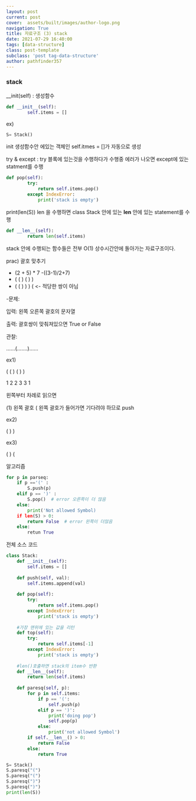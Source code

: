 ```yaml
---
layout: post
current: post
cover:  assets/built/images/author-logo.png
navigation: True
title: 자료구조 (3) stack
date: 2021-07-29 16:40:00
tags: [data-structure]
class: post-template
subclass: 'post tag-data-structure'
author: pathfinder357
---
```


### stack 
__init(self) : 생성함수
~~~python
def __init__(self):
        self.items = []
~~~

ex)
~~~python
S= Stack()
~~~
init 생성함수안 에있는 객체인 self.itmes = []가 자동으로 생성

try & except : try 블록에 있는것을 수행하다가 수행중 에러가 나오면 except에 있는 statment를 수행
~~~python
def pop(self):
        try:
            return self.items.pop()
        except IndexError:
            print('stack is empty')
~~~

print(len(S)) len 을 수행하면 class Stack 안에 있는 __len__ 안에 있는 statement를 수행
~~~python
def __len__(self):
        return len(self.items)
~~~

stack 안에 수행되는 함수들은 전부 O(1) 상수시간안에 돌아가는 자료구조이다.

prac) 괄호 맞추기

- (2 + 5) * 7 -((3-1)/2+7)
- ( ( ) ( ) )
- ( ( ) ) ) (    <- 적당한 쌍이 아님

-문제:

입력: 왼쪽 오른쪽 괄호의 문자열

출력: 괄호쌍이 맞춰져있으면 True or False

관찰:

......(.......)......

ex1)

( ( ) ( ) )

1 2 2 3 3 1

왼쪽부터 차례로 읽으면

(1) 왼쪽 괄호 ( 왼쪽 괄호가 들어가면 기다려야 하므로 push

ex2)

( ) )

ex3)

( ) (

알고리즘

~~~python
for p in parseq:
    if p =='(' : 
        S.push(p)
    elif p == ')' : 
        S.pop()  # error 오른쪽이 더 많음
    else: 
        print('Not allowed Symbol)
    if len(S) > 0: 
        return False  # error 왼쪽이 더많음
    else: 
        retun True
~~~

전체 소스 코드

~~~python
class Stack:
    def __init__(self):
        self.items = []
    
    def push(self, val):
        self.items.append(val)
    
    def pop(self):
        try:
            return self.items.pop()
        except IndexError:
            print('stack is empty')
    
    #가장 맨위에 있는 값을 리턴    
    def top(self):
        try:
            return self.items[-1]
        except IndexError:
            print('stack is empty')
    
    #len()호출하면 stack의 item수 반환
    def __len__(self):
        return len(self.items)
    
    def paresq(self, p):
        for p in self.items:
            if p == '(':
                self.push(p)
            elif p == ')':
                print('doing pop')
                self.pop(p)
            else:
                print('not allowed Symbol')
        if self.__len__() > 0:
            return False
        else:
            return True

S= Stack()
S.paresq("(")
S.paresq("(")
S.paresq(")")
S.paresq(")")
print(len(S))
    
~~~






